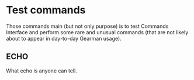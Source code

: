 # Test commands

Those commands main (but not only purpose) is to test Commands Interface
and perform some rare and unusual commands (that are not likely about to appear
in day-to-day Gearman usage).

## ECHO

What echo is anyone can tell.
